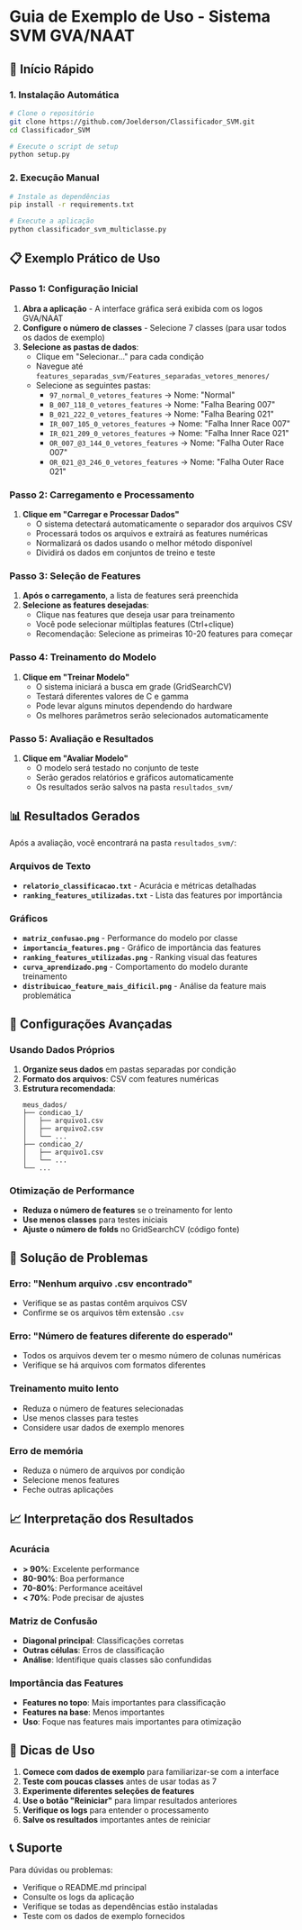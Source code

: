 # Guia de Exemplo de Uso - Sistema SVM GVA/NAAT

## 🚀 Início Rápido

### 1. Instalação Automática
```bash
# Clone o repositório
git clone https://github.com/Joelderson/Classificador_SVM.git
cd Classificador_SVM

# Execute o script de setup
python setup.py
```

### 2. Execução Manual
```bash
# Instale as dependências
pip install -r requirements.txt

# Execute a aplicação
python classificador_svm_multiclasse.py
```

## 📋 Exemplo Prático de Uso

### Passo 1: Configuração Inicial
1. **Abra a aplicação** - A interface gráfica será exibida com os logos GVA/NAAT
2. **Configure o número de classes** - Selecione 7 classes (para usar todos os dados de exemplo)
3. **Selecione as pastas de dados**:
   - Clique em "Selecionar..." para cada condição
   - Navegue até `features_separadas_svm/Features_separadas_vetores_menores/`
   - Selecione as seguintes pastas:
     - `97_normal_0_vetores_features` → Nome: "Normal"
     - `B_007_118_0_vetores_features` → Nome: "Falha Bearing 007"
     - `B_021_222_0_vetores_features` → Nome: "Falha Bearing 021"
     - `IR_007_105_0_vetores_features` → Nome: "Falha Inner Race 007"
     - `IR_021_209_0_vetores_features` → Nome: "Falha Inner Race 021"
     - `OR_007_@3_144_0_vetores_features` → Nome: "Falha Outer Race 007"
     - `OR_021_@3_246_0_vetores_features` → Nome: "Falha Outer Race 021"

### Passo 2: Carregamento e Processamento
1. **Clique em "Carregar e Processar Dados"**
   - O sistema detectará automaticamente o separador dos arquivos CSV
   - Processará todos os arquivos e extrairá as features numéricas
   - Normalizará os dados usando o melhor método disponível
   - Dividirá os dados em conjuntos de treino e teste

### Passo 3: Seleção de Features
1. **Após o carregamento**, a lista de features será preenchida
2. **Selecione as features desejadas**:
   - Clique nas features que deseja usar para treinamento
   - Você pode selecionar múltiplas features (Ctrl+clique)
   - Recomendação: Selecione as primeiras 10-20 features para começar

### Passo 4: Treinamento do Modelo
1. **Clique em "Treinar Modelo"**
   - O sistema iniciará a busca em grade (GridSearchCV)
   - Testará diferentes valores de C e gamma
   - Pode levar alguns minutos dependendo do hardware
   - Os melhores parâmetros serão selecionados automaticamente

### Passo 5: Avaliação e Resultados
1. **Clique em "Avaliar Modelo"**
   - O modelo será testado no conjunto de teste
   - Serão gerados relatórios e gráficos automaticamente
   - Os resultados serão salvos na pasta `resultados_svm/`

## 📊 Resultados Gerados

Após a avaliação, você encontrará na pasta `resultados_svm/`:

### Arquivos de Texto
- **`relatorio_classificacao.txt`** - Acurácia e métricas detalhadas
- **`ranking_features_utilizadas.txt`** - Lista das features por importância

### Gráficos
- **`matriz_confusao.png`** - Performance do modelo por classe
- **`importancia_features.png`** - Gráfico de importância das features
- **`ranking_features_utilizadas.png`** - Ranking visual das features
- **`curva_aprendizado.png`** - Comportamento do modelo durante treinamento
- **`distribuicao_feature_mais_dificil.png`** - Análise da feature mais problemática

## 🔧 Configurações Avançadas

### Usando Dados Próprios
1. **Organize seus dados** em pastas separadas por condição
2. **Formato dos arquivos**: CSV com features numéricas
3. **Estrutura recomendada**:
   ```
   meus_dados/
   ├── condicao_1/
   │   ├── arquivo1.csv
   │   ├── arquivo2.csv
   │   └── ...
   ├── condicao_2/
   │   ├── arquivo1.csv
   │   └── ...
   └── ...
   ```

### Otimização de Performance
- **Reduza o número de features** se o treinamento for lento
- **Use menos classes** para testes iniciais
- **Ajuste o número de folds** no GridSearchCV (código fonte)

## 🐛 Solução de Problemas

### Erro: "Nenhum arquivo .csv encontrado"
- Verifique se as pastas contêm arquivos CSV
- Confirme se os arquivos têm extensão `.csv`

### Erro: "Número de features diferente do esperado"
- Todos os arquivos devem ter o mesmo número de colunas numéricas
- Verifique se há arquivos com formatos diferentes

### Treinamento muito lento
- Reduza o número de features selecionadas
- Use menos classes para testes
- Considere usar dados de exemplo menores

### Erro de memória
- Reduza o número de arquivos por condição
- Selecione menos features
- Feche outras aplicações

## 📈 Interpretação dos Resultados

### Acurácia
- **> 90%**: Excelente performance
- **80-90%**: Boa performance
- **70-80%**: Performance aceitável
- **< 70%**: Pode precisar de ajustes

### Matriz de Confusão
- **Diagonal principal**: Classificações corretas
- **Outras células**: Erros de classificação
- **Análise**: Identifique quais classes são confundidas

### Importância das Features
- **Features no topo**: Mais importantes para classificação
- **Features na base**: Menos importantes
- **Uso**: Foque nas features mais importantes para otimização

## 🎯 Dicas de Uso

1. **Comece com dados de exemplo** para familiarizar-se com a interface
2. **Teste com poucas classes** antes de usar todas as 7
3. **Experimente diferentes seleções de features**
4. **Use o botão "Reiniciar"** para limpar resultados anteriores
5. **Verifique os logs** para entender o processamento
6. **Salve os resultados** importantes antes de reiniciar

## 📞 Suporte

Para dúvidas ou problemas:
- Verifique o README.md principal
- Consulte os logs da aplicação
- Verifique se todas as dependências estão instaladas
- Teste com os dados de exemplo fornecidos 